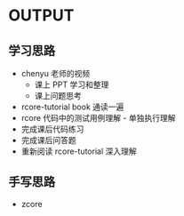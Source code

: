 # OUTPUT

## 学习思路

- chenyu 老师的视频
  - 课上 PPT 学习和整理
  - 课上问题思考
- rcore-tutorial book 通读一遍
- rcore 代码中的测试用例理解 - 单独执行理解
- 完成课后代码练习
- 完成课后问答题
- 重新阅读 rcore-tutorial 深入理解

## 手写思路

- zcore